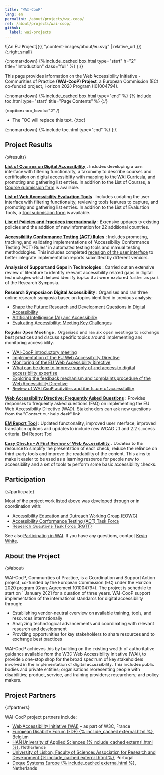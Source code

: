 ```yaml
---
title: "WAI-CooP"
lang: en
permalink: /about/projects/wai-coop/
ref: /about/projects/wai-coop/
github:
  label: wai-projects
---
```


![An EU Project]({{ "/content-images/about/eu.svg" | relative_url }}){:.right.small}

{::nomarkdown}
{% include_cached box.html type="start" h="2" title="Introduction" class="full" %}
{:/}

This page provides information on the Web Accessibility Initiative - Communities of Practice **(WAI-CooP) Project**, a European Commission (EC) co-funded project, Horizon 2020 Program (101004794).

{::nomarkdown}
{% include_cached box.html type="end" %}
{% include toc.html type="start" title="Page Contents" %}
{:/}

{::options toc_levels="2" /}

-   The TOC will replace this text.
{:toc}


{::nomarkdown}
{% include toc.html type="end" %}
{:/}

## Project Results
{:#results}

**[List of Courses on Digital Accessibility](https://www.w3.org/WAI/courses/list/)**
:  Includes developing a user interface with filtering functionality, a taxonomy to describe courses and certification on digital accessibility with mapping to the [WAI Curricula](https://www.w3.org/WAI/curricula/), and promoting and gathering list entries. In addition to the List of Courses, a [Course submission form](https://www.w3.org/WAI/courses/submission/) is available.

**[List of Web Accessibility Evaluation Tools](https://www.w3.org/WAI/test-evaluate/tools/list/)**
:  Includes updating the user interface with filtering functionality, reviewing tools features to capture, and promoting and gathering list entries. In addition to the List of Evaluation Tools, a [Tool submission form](https://www.w3.org/WAI/test-evaluate/tools/submit-a-tool/) is available.

**[List of Policies and Practices Internationally](https://www.w3.org/WAI/policies/)**
:  Extensive updates to existing policies and the addition of new information for 22 additional countries.

**[Accessibility Conformance Testing (ACT) Rules](https://www.w3.org/WAI/standards-guidelines/act/rules/)**
:  Includes promoting, tracking, and validating implementations of "Accessibility Conformance Testing (ACT) Rules" in automated testing tools and manual testing methodologies. This includes completed [redesign of the user interface](https://www.w3.org/WAI/standards-guidelines/act/rules/about/) to better integrate implementation reports submitted by different vendors.

**Analysis of Support and Gaps in Technologies**
:  Carried out an extensive review of literature to identify relevant accessibility related gaps in digital technologies which helped identify topics that were explored further as part of the Research Symposia.

**Research Symposia on Digital Accessibility**
: Organised and ran three online research symposia based on topics identified in previous analysis:
  * [Shape the Future: Research and Development Questions in Digital Accessibility](https://www.w3.org/WAI/about/projects/wai-coop/symposium1/)
  * [Artificial Intelligence (AI) and Accessibility](https://www.w3.org/WAI/research/ai2023/)
  * [Evaluating Accessibility: Meeting Key Challenges](https://www.w3.org/WAI/about/projects/wai-coop/symposium3/)

**Regular Open Meetings**
: Organised and ran six open meetings to exchange best practices and discuss specific topics around implementing and monitoring accessibility.
  * [WAI-CooP introductory meeting](https://www.edf-feph.org/events-slug/wai-coop-first-open-meeting/)
  * [Implementation of the EU Web Accessibility Directive](https://www.edf-feph.org/events-slug/wai-coop-open-meeting2/)
  * [Monitoring of the EU Web Accessibility Directive](https://www.edf-feph.org/events-slug/wai-coop-online-meeting/)
  * [What can be done to improve supply of and access to digital accessibility expertise](https://www.edf-feph.org/events-slug/wai-coop-open-meeting-11-october-2022/)
  * [Exploring the feedback mechanism and complaints procedure of the Web Accessibility Directive](https://www.edf-feph.org/events-slug/wai-coop-open-meeting-7-march-2023/)
  * [Review of WAI CooP activities and the future of accessibility](https://www.edf-feph.org/events-slug/wai-coop-open-meeting-14-november-2023/)

**[Web Accessibility Directive: Frequently Asked Questions](https://web-directive.eu/)**
:  Provides responses to frequently asked questions (FAQ) on implementing the EU Web Accessibility Directive (WAD). Stakeholders can ask new questions from the "Contact our help desk" link.

**[EM Report Tool](https://www.w3.org/WAI/eval/report-tool/)**
:  Updated functionality, improved user interface, improved translation options and updates to include new WCAG 2.1 and 2.2 success criteria.
EM Report Tool

**[Easy Checks - A First Review of Web Accessibility](https://www.w3.org/WAI/test-evaluate/easy-checks/)**
:  Updates to the resource to simplify the presentation of each check, reduce the reliance on third-party tools and improve the readability of the content. This aims to make it easier to be used as a learning resource for people new to accessibility and a set of tools to perform some basic accessibility checks.

## Participation
{:#participate}

Most of the project work listed above was developed through or in coordination with:

-   [Accessibility Education and Outreach Working Group (EOWG)](/about/groups/eowg/)
-   [Accessibility Conformance Testing (ACT) Task Force](/about/groups/task-forces/conformance-testing/)
-   [Research Questions Task Force (RQTF)](/about/groups/task-forces/research-questions/)

See also [Participating in WAI](http://www.w3.org/WAI/participation). If you have any questions, contact [Kevin White](https://www.w3.org/staff/#kevin).

## About the Project
{:#about}

WAI-CooP, Communities of Practice, is a Coordination and Support Action project, co-funded by the European Commission (EC) under the Horizon 2020 program (Grant Agreement 101004794). The project is schedule to start on 1 January 2021 for a duration of three years. WAI-CooP support implementation of the international standards for digital accessibility through:

-   Establishing vendor-neutral overview on available training, tools, and resources internationally
-   Analyzing technological advancements and coordinating with relevant research and development
-   Providing opportunities for key stakeholders to share resources and to exchange best practices

WAI-CooP achieves this by building on the existing wealth of authoritative guidance available from the W3C Web Accessibility Initiative (WAI), to provide a one-stop shop for the broad spectrum of key stakeholders involved in the implementation of digital accessibility. This includes public bodies and private entities; organisations representing people with disabilities; product, service, and training providers; researchers; and policy makers.

## Project Partners
{:#partners}

WAI-CooP project partners include:

-   [Web Accessibility Initiative (WAI)](https://www.w3.org/WAI/) – as part of W3C, France
-   [European Disability Forum (EDF) {% include_cached external.html %}](https://www.edf-feph.org/), Belgium
-   [HAN University of Applied Sciences {% include_cached external.html %}](https://hanuniversity.com/en/), Netherlands
-   [University of Lisbon, Faculty of Sciences Association for Research and Development {% include_cached external.html %}](http://www.fciencias-id.pt/), Portugal
-   [Deque Systems Europe {% include_cached external.html %}](https://www.deque.com/), Netherlands
